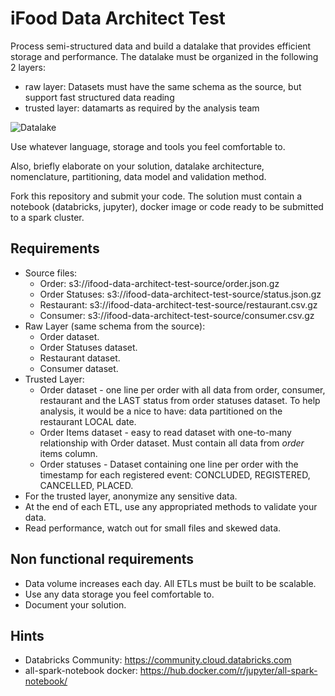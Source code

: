 # iFood Data Architect Test

Process semi-structured data and build a datalake that provides efficient storage and performance. The datalake must be organized in the following 2 layers:
* raw layer: Datasets must have the same schema as the source, but support fast structured data reading
* trusted layer: datamarts as required by the analysis team

![Datalake](./datalake.png)

Use whatever language, storage and tools you feel comfortable to. 

Also, briefly elaborate on your solution, datalake architecture, nomenclature, partitioning, data model and validation method.

Fork this repository and submit your code. The solution must contain a notebook (databricks, jupyter), docker image or code ready to be submitted to a spark cluster.

## Requirements

* Source files:
  * Order: s3://ifood-data-architect-test-source/order.json.gz
  * Order Statuses: s3://ifood-data-architect-test-source/status.json.gz
  * Restaurant: s3://ifood-data-architect-test-source/restaurant.csv.gz
  * Consumer: s3://ifood-data-architect-test-source/consumer.csv.gz 
* Raw Layer (same schema from the source):
  * Order dataset.
  * Order Statuses dataset.
  * Restaurant dataset.
  * Consumer dataset.
* Trusted Layer:
  * Order dataset -  one line per order with all data from order, consumer, restaurant and the LAST status from order statuses dataset. To help analysis, it would be a nice to have: data partitioned on the restaurant LOCAL date.
  * Order Items dataset - easy to read dataset with one-to-many relationship with Order dataset. Must contain all data from _order_ items column.
  * Order statuses - Dataset containing one line per order with the timestamp for each registered event: CONCLUDED, REGISTERED, CANCELLED, PLACED.
* For the trusted layer, anonymize any sensitive data.
* At the end of each ETL, use any appropriated methods to validate your data.
* Read performance, watch out for small files and skewed data.

## Non functional requirements
* Data volume increases each day. All ETLs must be built to be scalable.
* Use any data storage you feel comfortable to.
* Document your solution.

## Hints
* Databricks Community: https://community.cloud.databricks.com
* all-spark-notebook docker: https://hub.docker.com/r/jupyter/all-spark-notebook/